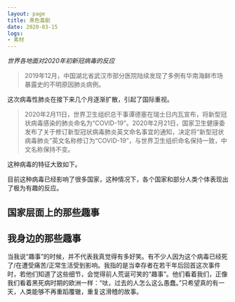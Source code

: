 ```yaml
---
layout: page
title: 黑色喜剧
date: 2020-03-15
logs:
- 素材
---
```


*世界各地面对2020年初新冠病毒的反应*

> 2019年12月，中国湖北省武汉市部分医院陆续发现了多例有华南海鲜市场暴露史的不明原因肺炎病例。

这次病毒性肺炎在接下来几个月逐渐扩散，引起了国际重视。

> 2020年2月11日，世界卫生组织总干事谭德塞在瑞士日内瓦宣布，将新型冠状病毒感染的肺炎命名为“COVID-19”。2020年2月21日，国家卫生健康委发布了关于修订新型冠状病毒肺炎英文命名事宜的通知，决定将“新型冠状病毒肺炎”英文名称修订为“COVID-19”，与世界卫生组织命名保持一致，中文名称保持不变。

这种病毒的特征大致如下。

目前这种病毒已经影响了很多国家，这种情况下，各个国家和部分人类个体表现出了极为有趣的反应。

## 国家层面上的那些趣事

## 我身边的那些趣事

当我说“趣事”的时候，并不代表我真觉得有多好笑。有不少人因为这个病毒已经死了/在遭受痛苦/正常生活受到影响。我指的是当幸存者在若干年后回首这次事件时，若他们知道了这些细节，会觉得前人荒诞可笑的“趣事”。他们看着我们，正像我们看着黑死病时期的欧洲一样：“呔，过去的人怎么这么愚蠢。”只希望真的有一天，人类能够不再重蹈覆辙，重复这滑稽的故事。